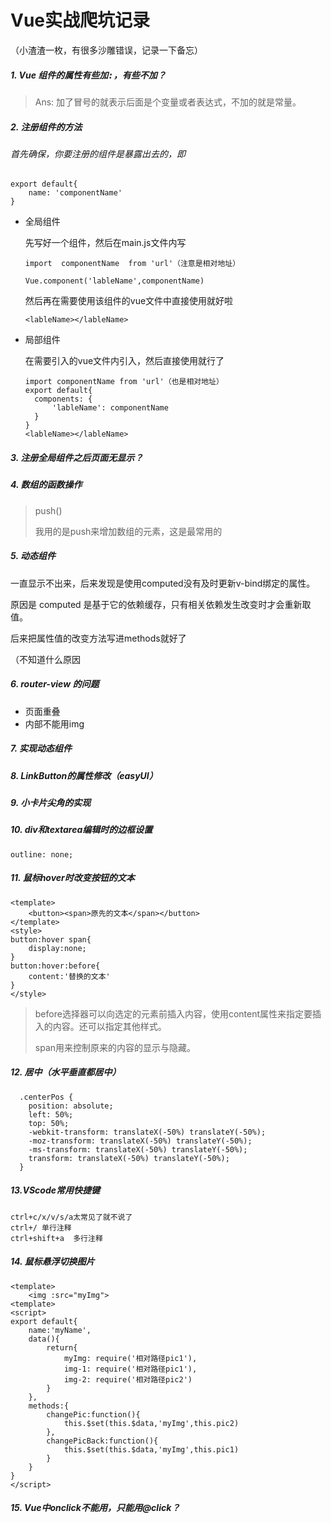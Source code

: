# Vue实战爬坑记录

（小渣渣一枚，有很多沙雕错误，记录一下备忘）

##### 1. Vue 组件的属性有些加<kbd>:</kbd>，有些不加？

> Ans: 加了冒号的就表示后面是个变量或者表达式，不加的就是常量。

##### 2. 注册组件的方法

###### 首先确保，你要注册的组件是暴露出去的，即

```
export default{
	name: 'componentName'
}
```

- 全局组件

  先写好一个组件，然后在main.js文件内写

  ```
  import  componentName  from 'url'（注意是相对地址）
  
  Vue.component('lableName',componentName)
  ```

  然后再在需要使用该组件的vue文件中直接使用就好啦

  ```
  <lableName></lableName>
  ```

- 局部组件

  在需要引入的vue文件内引入，然后直接使用就行了

  ```
  import componentName from 'url'（也是相对地址）
  export default{
  	components: {
  		'lableName': componentName
  	}
  }
  <lableName></lableName>
  ```

##### 3. 注册全局组件之后页面无显示？

##### 4. 数组的函数操作

> push()
>
> 我用的是push来增加数组的元素，这是最常用的

##### 5. 动态组件

一直显示不出来，后来发现是使用computed没有及时更新v-bind绑定的属性。

原因是 computed 是基于它的依赖缓存，只有相关依赖发生改变时才会重新取值。

后来把属性值的改变方法写进methods就好了

（不知道什么原因

##### 6. router-view 的问题

- 页面重叠
- 内部不能用img

##### 7. 实现动态组件



##### 8. LinkButton的属性修改（easyUI）

##### 9. 小卡片尖角的实现

##### 10. div和textarea编辑时的边框设置

```
outline: none;
```

##### 11. 鼠标hover时改变按钮的文本

```
<template>
	<button><span>原先的文本</span></button>
</template>
<style>
button:hover span{
	display:none;
}
button:hover:before{
	content:'替换的文本'
}
</style>
```

> before选择器可以向选定的元素前插入内容，使用content属性来指定要插入的内容。还可以指定其他样式。
>
> span用来控制原来的内容的显示与隐藏。

##### 12. 居中（水平垂直都居中）

```
  .centerPos {
    position: absolute;
    left: 50%;
    top: 50%;
    -webkit-transform: translateX(-50%) translateY(-50%);
    -moz-transform: translateX(-50%) translateY(-50%);
    -ms-transform: translateX(-50%) translateY(-50%);
    transform: translateX(-50%) translateY(-50%);
  }
```

##### 13.VScode常用快捷键

```
ctrl+c/x/v/s/a太常见了就不说了
ctrl+/ 单行注释
ctrl+shift+a  多行注释
```

##### 14. 鼠标悬浮切换图片

```
<template>
	<img :src="myImg">
<template>
<script>
export default{
	name:'myName',
	data(){
		return{
			myImg: require('相对路径pic1'),
			img-1: require('相对路径pic1'),
			img-2: require('相对路径pic2')
		}
	},
	methods:{
		changePic:function(){
			this.$set(this.$data,'myImg',this.pic2)
		},
		changePicBack:function(){
			this.$set(this.$data,'myImg',this.pic1)
		}
	}
}
</script>
```

##### 15. Vue中onclick不能用，只能用@click？